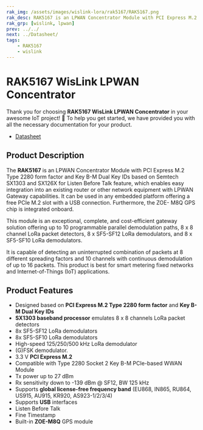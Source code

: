 ```yaml
---
rak_img: /assets/images/wislink-lora/rak5167/RAK5167.png
rak_desc: RAK5167 is an LPWAN Concentrator Module with PCI Express M.2 Type 3042 form factor and Key B-M Dual Key IDs based on Semtech SX1303 and SX126X with Listen Before Talk feature.
rak_grp: [wislink, lpwan]
prev: ../../
next: ../Datasheet/
tags:
    - RAK5167
    - wislink
---
```


# RAK5167 WisLink LPWAN Concentrator
Thank you for choosing **RAK5167 WisLink LPWAN Concentrator** in your awesome IoT project! 🎉 To help you get started, we have provided you with all the necessary documentation for your product.

* <a href="../Datasheet/" target="_blank">Datasheet</a>

## Product Description

The **RAK5167** is an LPWAN Concentrator Module with PCI Express M.2 Type 2280 form factor and Key B-M Dual Key IDs based on Semtech SX1303 and SX126X for Listen Before Talk feature, which enables easy integration into an existing router or other network equipment with LPWAN Gateway capabilities. It can be used in any embedded platform offering a free PCIe M.2 slot with a USB connection. Furthermore, the ZOE- M8Q GPS chip is integrated onboard.

This module is an exceptional, complete, and cost-efficient gateway solution offering up to 10 programmable parallel demodulation paths, 8 x 8 channel LoRa packet detectors, 8 x SF5-SF12 LoRa demodulators, and 8 x SF5-SF10 LoRa demodulators.

It is capable of detecting an uninterrupted combination of packets at 8 different spreading factors and 10 channels with continuous demodulation of up to 16 packets. This product is best for smart metering fixed networks and Internet-of-Things (IoT) applications.

## Product Features

- Designed based on **PCI Express M.2 Type 2280 form factor** and **Key B-M Dual Key IDs**
- **SX1303 baseband processor** emulates 8 x 8 channels LoRa packet detectors
- 8x SF5-SF12 LoRa demodulators
- 8x SF5-SF10 LoRa demodulators
- High-speed 125/250/500&nbsp;kHz LoRa demodulator
- (G)FSK demodulator.
- 3.3&nbsp;V **PCI Express M.2**
- Compatible with Type 2280 Socket 2 Key B-M PCIe-based WWAN Module
- Tx power up to 27&nbsp;dBm
- Rx sensitivity down to -139&nbsp;dBm @ SF12, BW 125&nbsp;kHz
- Supports **global license-free frequency band** (EU868, IN865, RU864, US915, AU915, KR920, AS923-1/2/3/4)
- Supports **USB** interfaces
- Listen Before Talk
- Fine Timestamp
- Built-in **ZOE-M8Q** GPS module



